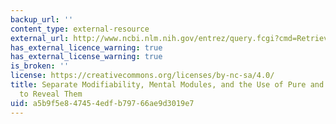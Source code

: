 ```yaml
---
backup_url: ''
content_type: external-resource
external_url: http://www.ncbi.nlm.nih.gov/entrez/query.fcgi?cmd=Retrieve&db=PubMed&dopt=Citation&list_uids=11256336
has_external_licence_warning: true
has_external_license_warning: true
is_broken: ''
license: https://creativecommons.org/licenses/by-nc-sa/4.0/
title: Separate Modifiability, Mental Modules, and the Use of Pure and Composite Measures
  to Reveal Them
uid: a5b9f5e8-4745-4edf-b797-66ae9d3019e7
---
```

